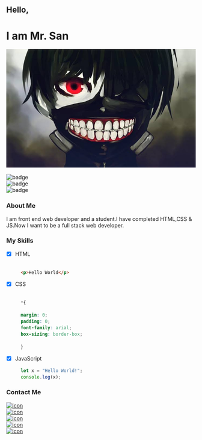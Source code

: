## Hello, ##
# I am Mr. San #

![me](https://github.com/ahmed-jisan/silver-robot/blob/main/images%20(40).jpeg)

![badge](https://img.shields.io/badge/fb-ahmed.jisan.242-red)
<br/>
![badge](https://img.shields.io/github/watchers/ahmed-jisan/ahmed-jisan?style=social)
<br/>
![badge](https://img.shields.io/badge/github-ahmed--jisan-blue)

### About Me ###
I am front end web developer and a student.I have completed HTML,CSS & JS.Now I want to be a full stack web developer.

### My Skills ##
- [x] HTML
  ```html

    <p>Hello World</p>

  ```

- [x] CSS
  ```css

    *{

    margin: 0;
    padding: 0;
    font-family: arial;
    box-sizing: border-box;

    }

  ```

- [x] JavaScript
  ```javascript
    let x = "Hello World!";
    console.log(x);

  ```

### Contact Me ###

[![icon](https://img.shields.io/badge/fb-ahmed.jisan.242-brightgreen)](https://facebook.com/ahmed.jisan.242) <br/>
[![icon](https://img.shields.io/badge/github-ahmed--jisan-yellow)](https://github.com/ahmed-jisan) <br/>
[![icon]()]() <br/>
[![icon]()]() <br/>
[![icon]()]()
